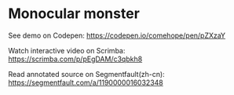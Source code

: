 # Monocular monster

See demo on Codepen: https://codepen.io/comehope/pen/pZXzaY

Watch interactive video on Scrimba: https://scrimba.com/p/pEgDAM/c3qbkh8

Read annotated source on Segmentfault(zh-cn): https://segmentfault.com/a/1190000016032348